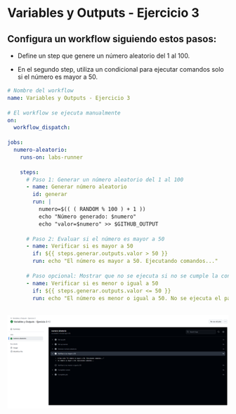 # Variables y Outputs - Ejercicio 3

## Configura un workflow siguiendo estos pasos:

- Define un step que genere un número aleatorio del 1 al 100.

- En el segundo step, utiliza un condicional para ejecutar comandos solo si el número es mayor a 50.

````yml
# Nombre del workflow
name: Variables y Outputs - Ejercicio 3

# El workflow se ejecuta manualmente
on:
  workflow_dispatch:

jobs:
  numero-aleatorio:
    runs-on: labs-runner

    steps:
      # Paso 1: Generar un número aleatorio del 1 al 100
      - name: Generar número aleatorio
        id: generar
        run: |
          numero=$(( ( RANDOM % 100 ) + 1 ))
          echo "Número generado: $numero"
          echo "valor=$numero" >> $GITHUB_OUTPUT

      # Paso 2: Evaluar si el número es mayor a 50
      - name: Verificar si es mayor a 50
        if: ${{ steps.generar.outputs.valor > 50 }}
        run: echo "El número es mayor a 50. Ejecutando comandos..."

      # Paso opcional: Mostrar que no se ejecuta si no se cumple la condición
      - name: Verificar si es menor o igual a 50
        if: ${{ steps.generar.outputs.valor <= 50 }}
        run: echo "El número es menor o igual a 50. No se ejecuta el paso anterior."
````
<br><img src="../../datos/variable3.png">